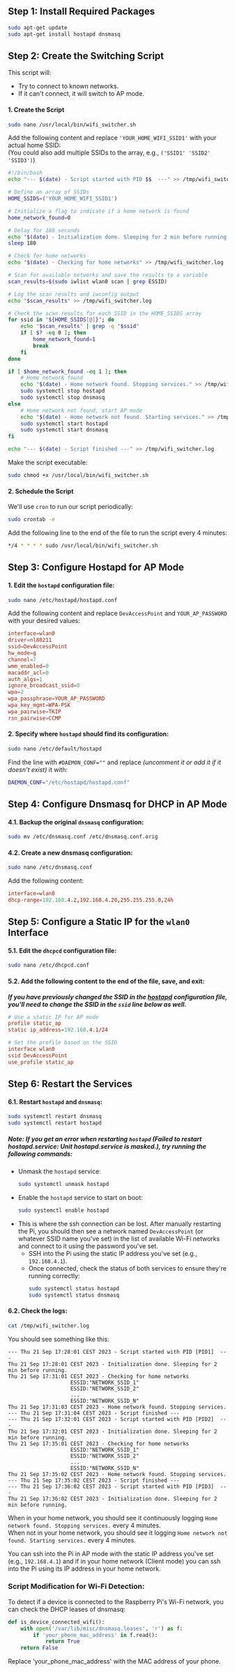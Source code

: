 ## Step 1: Install Required Packages
```bash
sudo apt-get update
sudo apt-get install hostapd dnsmasq
```

## Step 2: Create the Switching Script  
This script will:  
- Try to connect to known networks.  
- If it can't connect, it will switch to AP mode.

#### 1. Create the Script
```bash
sudo nano /usr/local/bin/wifi_switcher.sh
```

Add the following content and replace `'YOUR_HOME_WIFI_SSID1'` with your actual home SSID:  
(You could also add multiple SSIDs to the array, e.g., `('SSID1' 'SSID2' 'SSID3')`)

```bash
#!/bin/bash
echo "--- $(date) - Script started with PID $$  ---" >> /tmp/wifi_switcher.log

# Define an array of SSIDs
HOME_SSIDS=('YOUR_HOME_WIFI_SSID1')

# Initialize a flag to indicate if a home network is found
home_network_found=0

# Delay for 180 seconds
echo "$(date) - Initialization done. Sleeping for 2 min before running." >> /tmp/wifi_switcher.log
sleep 180

# Check for home networks
echo "$(date) - Checking for home networks" >> /tmp/wifi_switcher.log

# Scan for available networks and save the results to a variable
scan_results=$(sudo iwlist wlan0 scan | grep ESSID)

# Log the scan results and iwconfig output
echo "$scan_results" >> /tmp/wifi_switcher.log

# Check the scan results for each SSID in the HOME_SSIDS array
for ssid in "${HOME_SSIDS[@]}"; do
    echo "$scan_results" | grep -q "$ssid"
    if [ $? -eq 0 ]; then
        home_network_found=1
        break
    fi
done

if [ $home_network_found -eq 1 ]; then
    # Home network found
    echo "$(date) - Home network found. Stopping services." >> /tmp/wifi_switcher.log
    sudo systemctl stop hostapd
    sudo systemctl stop dnsmasq
else
    # Home network not found, start AP mode
    echo "$(date) - Home network not found. Starting services." >> /tmp/wifi_switcher.log
    sudo systemctl start hostapd
    sudo systemctl start dnsmasq
fi

echo "--- $(date) - Script finished ---" >> /tmp/wifi_switcher.log
```

Make the script executable:

```bash
sudo chmod +x /usr/local/bin/wifi_switcher.sh
```

#### 2. Schedule the Script
We'll use `cron` to run our script periodically:
```bash
sudo crontab -e
```

Add the following line to the end of the file to run the script every 4 minutes:

```bash
*/4 * * * * sudo /usr/local/bin/wifi_switcher.sh
```

## Step 3: Configure Hostapd for AP Mode
#### 1. Edit the `hostapd` configuration file:
```bash
sudo nano /etc/hostapd/hostapd.conf
```

Add the following content and replace `DevAccessPoint` and `YOUR_AP_PASSWORD` with your desired values:

```conf
interface=wlan0
driver=nl80211
ssid=DevAccessPoint
hw_mode=g
channel=7
wmm_enabled=0
macaddr_acl=0
auth_algs=1
ignore_broadcast_ssid=0
wpa=2
wpa_passphrase=YOUR_AP_PASSWORD
wpa_key_mgmt=WPA-PSK
wpa_pairwise=TKIP
rsn_pairwise=CCMP
```

#### 2. Specify where `hostapd` should find its configuration:
```bash
sudo nano /etc/default/hostapd
```

Find the line with `#DAEMON_CONF=""` and replace _(uncomment it or add it if it doesn't exist)_ it with: 

```bash
DAEMON_CONF="/etc/hostapd/hostapd.conf"
```

## Step 4: Configure Dnsmasq for DHCP in AP Mode
#### 4.1. Backup the original `dnsmasq` configuration:
```bash
sudo mv /etc/dnsmasq.conf /etc/dnsmasq.conf.orig
```

#### 4.2. Create a new dnsmasq configuration:
```bash
sudo nano /etc/dnsmasq.conf
```

Add the following content:

```conf
interface=wlan0
dhcp-range=192.168.4.2,192.168.4.20,255.255.255.0,24h
```

## Step 5: Configure a Static IP for the `wlan0` Interface
#### 5.1. Edit the `dhcpcd` configuration file:
```bash
sudo nano /etc/dhcpcd.conf
```

#### 5.2. Add the following content to the end of the file, save, and exit:
**_If you have previously changed the SSID in the [hostapd](#step-3-configure-hostapd-for-ap-mode) configuration file, you'll need to change the SSID in the `ssid` line below as well._**
```conf
# Use a static IP for AP mode
profile static_ap
static ip_address=192.168.4.1/24

# Set the profile based on the SSID
interface wlan0
ssid DevAccessPoint
use_profile static_ap
```

## Step 6: Restart the Services
#### 6.1. Restart `hostapd` and `dnsmasq`:
```bash
sudo systemctl restart dnsmasq
sudo systemctl restart hostapd
```

##### Note: If you get an error when restarting `hostapd` (_Failed to restart hostapd.service: Unit hostapd.service is masked._), try running the following commands:
- Unmask the `hostapd` service:
    ```bash
    sudo systemctl unmask hostapd
    ```
- Enable the `hostapd` service to start on boot:
    ```bash
    sudo systemctl enable hostapd
    ```
- This is where the ssh connection can be lost. After manually restarting the Pi, you should then see a network named `DevAccessPoint` (or whatever SSID name you've set) in the list of available Wi-Fi networks and connect to it using the password you've set.
  - SSH into the Pi using the static IP address you've set (e.g., `192.168.4.1`).
  - Once connected, check the status of both services to ensure they're running correctly:
      ```bash
      sudo systemctl status hostapd
      sudo systemctl status dnsmasq
      ```

#### 6.2. Check the logs:
```bash
cat /tmp/wifi_switcher.log
```

You should see something like this:
```log
--- Thu 21 Sep 17:28:01 CEST 2023 - Script started with PID [PID1]  ---
Thu 21 Sep 17:28:01 CEST 2023 - Initialization done. Sleeping for 2 min before running.
Thu 21 Sep 17:31:01 CEST 2023 - Checking for home networks
                    ESSID:"NETWORK_SSID_1"
                    ESSID:"NETWORK_SSID_2"
                    ...
                    ESSID:"NETWORK_SSID_N"
Thu 21 Sep 17:31:03 CEST 2023 - Home network found. Stopping services.
--- Thu 21 Sep 17:31:04 CEST 2023 - Script finished ---
--- Thu 21 Sep 17:32:01 CEST 2023 - Script started with PID [PID2]  ---
Thu 21 Sep 17:32:01 CEST 2023 - Initialization done. Sleeping for 2 min before running.
Thu 21 Sep 17:35:01 CEST 2023 - Checking for home networks
                    ESSID:"NETWORK_SSID_1"
                    ESSID:"NETWORK_SSID_2"
                    ...
                    ESSID:"NETWORK_SSID_N"
Thu 21 Sep 17:35:02 CEST 2023 - Home network found. Stopping services.
--- Thu 21 Sep 17:35:02 CEST 2023 - Script finished ---
--- Thu 21 Sep 17:36:02 CEST 2023 - Script started with PID [PID3]  ---
Thu 21 Sep 17:36:02 CEST 2023 - Initialization done. Sleeping for 2 min before running.
```

When in your home network, you should see it continuously logging `Home network found. Stopping services.` every 4 minutes.  
When not in your home network, you should see it logging `Home network not found. Starting services.` every 4 minutes.

You can ssh into the Pi in AP mode with the static IP address you've set (e.g., `192.168.4.1`) and if in your home network (Client mode) you can ssh into the Pi using its IP address in your home network.

### Script Modification for Wi-Fi Detection:

To detect if a device is connected to the Raspberry Pi's Wi-Fi network, you can check the DHCP leases of dnsmasq:

```python
def is_device_connected_wifi():
    with open('/var/lib/misc/dnsmasq.leases', 'r') as f:
        if 'your_phone_mac_address' in f.read():
            return True
    return False
```

Replace 'your_phone_mac_address' with the MAC address of your phone.
